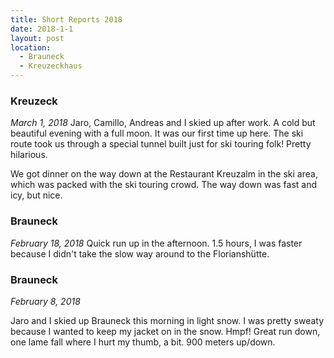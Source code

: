 ```yaml
---
title: Short Reports 2018
date: 2018-1-1
layout: post
location:
  - Brauneck
  - Kreuzeckhaus
---
```


### Kreuzeck
_March 1, 2018_
Jaro, Camillo, Andreas and I skied up after work. A cold but beautiful evening with
a full moon. It was our first time up here. The ski route took us through a special
tunnel built just for ski touring folk! Pretty hilarious.

We got dinner on the way down at the Restaurant Kreuzalm in the ski area, which was
packed with the ski touring crowd. The way down was fast and icy, but nice.


### Brauneck
_February 18, 2018_
Quick run up in the afternoon. 1.5 hours, I was faster because I didn't take
the slow way around to the Florianshütte.

### Brauneck
_February 8, 2018_

Jaro and I skied up Brauneck this morning in light snow.
I was pretty sweaty because I wanted to keep my jacket on in the snow.
Hmpf! Great run down, one lame fall where I hurt my thumb, a bit.
900 meters up/down.
